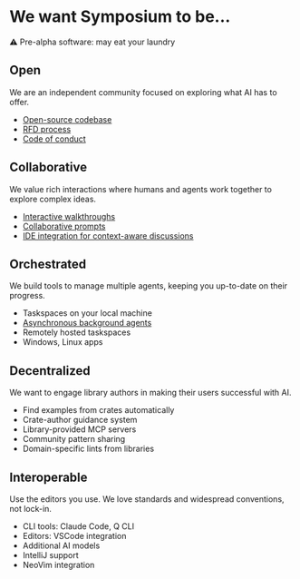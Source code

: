 # We want Symposium to be...

<div class="warning-banner">⚠️ Pre-alpha software: may eat your laundry</div>

<div class="tenets-grid">

<div class="tenet-section">
  <h2>Open</h2>
  <p>We are an independent community focused on exploring what AI has to offer.</p>
  <ul class="tenet-examples">
    <li class="works"><a href="https://github.com/symposium-dev/symposium/">Open-source codebase</a></li>
    <li class="works"><a href="../rfds/index.html">RFD process</a></li>
    <li class="works"><a href="https://github.com/symposium-dev/symposium/blob/main/CODE_OF_CONDUCT.md">Code of conduct</a></li>
  </ul>
</div>

<div class="tenet-section">
  <h2>Collaborative</h2>
  <p>We value rich interactions where humans and agents work together to explore complex ideas.</p>
  <ul class="tenet-examples">
    <li class="works"><a href="./interactive-walkthroughs.md">Interactive walkthroughs</a></li>
    <li class="works"><a href="./collaborative-prompts.md">Collaborative prompts</a></li>
    <li class="works"><a href="./ide-integration.md">IDE integration for context-aware discussions</a></li>
  </ul>
</div>

<div class="tenet-section">
  <h2>Orchestrated</h2>
  <p>We build tools to manage multiple agents, keeping you up-to-date on their progress.</p>
  <ul class="tenet-examples">
    <li class="works">Taskspaces on your local machine</li>
    <li class="help-wanted"><a href="../rfds/persistent-agents.md">Asynchronous background agents</a></li>
    <li class="help-wanted">Remotely hosted taskspaces</li>
    <li class="help-wanted">Windows, Linux apps</li>
  </ul>
</div>

<div class="tenet-section">
  <h2>Decentralized</h2>
  <p>We want to engage library authors in making their users successful with AI.</p>
  <ul class="tenet-examples">
    <li class="works">Find examples from crates automatically</li>
    <li class="help-wanted">Crate-author guidance system <a href="./rfds/crate-author-guidance.md"></a></li>
    <li class="help-wanted">Library-provided MCP servers <a href="./rfds/library-mcp-servers.md"></a></li>
    <li class="help-wanted">Community pattern sharing <a href="./rfds/community-patterns.md"></a></li>
    <li class="help-wanted">Domain-specific lints from libraries <a href="./rfds/library-lints.md"></a></li>
  </ul>
</div>

<div class="tenet-section">
  <h2>Interoperable</h2>
  <p>Use the editors you use. We love standards and widespread conventions, not lock-in.</p>
  <ul class="tenet-examples">
    <li class="works">CLI tools: Claude Code, Q CLI</li>
    <li class="works">Editors: VSCode integration</li>
    <li class="help-wanted">Additional AI models <a href="https://github.com/symposium/symposium/issues/models"></a></li>
    <li class="help-wanted">IntelliJ support <a href="https://github.com/symposium/symposium/issues/intellij"></a></li>
    <li class="help-wanted">NeoVim integration <a href="https://github.com/symposium/symposium/issues/neovim"></a></li>
  </ul>
</div>

</div>